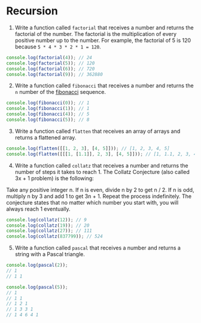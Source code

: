 # Recursion

1. Write a function called `factorial` that receives a number and returns the factorial of the number. The factorial is the multiplication of every positive number up to the number. For example, the factorial of 5 is 120 because `5 * 4 * 3 * 2 * 1 = 120`.

```javascript
console.log(factorial(4)); // 24
console.log(factorial(5)); // 120
console.log(factorial(6)); // 720
console.log(factorial(9)); // 362880
```

2. Write a function called `fibonacci` that receives a number and returns the `n` number of the [fibonacci](https://en.wikipedia.org/wiki/Fibonacci_number) sequence.

```javascript
console.log(fibonacci(0)); // 1
console.log(fibonacci(1)); // 1
console.log(fibonacci(4)); // 5
console.log(fibonacci(5)); // 8
```

3. Write a function called `flatten` that receives an array of arrays and returns a flattened array.

```javascript
console.log(flatten([[1, 2, 3], [4, 5]])); // [1, 2, 3, 4, 5]
console.log(flatten([[[1, [1.1]], 2, 3], [4, 5]])); // [1, 1.1, 2, 3, 4, 5]
```

4. Write a function called `collatz` that receives a number and returns the number of steps it takes to reach 1. The Collatz Conjecture (also called 3x + 1 problem) is the following:

Take any positive integer n. If n is even, divide n by 2 to get n / 2. If n is odd, multiply n by 3 and add 1 to get 3n + 1. Repeat the process indefinitely. The conjecture states that no matter which number you start with, you will always reach 1 eventually.

```javascript
console.log(collatz(12)); // 9
console.log(collatz(19)); // 20
console.log(collatz(27)); // 111
console.log(collatz(837799)); // 524
```

5. Write a function called `pascal` that receives a number and returns a string with a Pascal triangle.

```javascript
console.log(pascal(2));
// 1
// 1 1

console.log(pascal(5));
// 1
// 1 1
// 1 2 1
// 1 3 3 1
// 1 4 6 4 1
```
